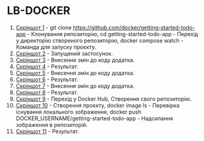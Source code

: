# LB-DOCKER
1. [Скріншот 1](Screenshots/1.png) - git clone https://github.com/docker/getting-started-todo-app - Клонування репозиторію, cd getting-started-todo-app - Перехід у директорію створеного репозиторію, docker compose watch - Команда для запуску проєкту.
2. [Скріншот 2](Screenshots/2.png) - Запущений застосунок.
3. [Скріншот 3](Screenshots/3.png) - Внесення змін до коду додатка.
4. [Скріншот 4](Screenshots/4.png) - Результат.
5. [Скріншот 5](Screenshots/5.png) - Внесення змін до коду додатка.
6. [Скріншот 6](Screenshots/6.png) - Результат.
7. [Скріншот 7](Screenshots/7.png) - Внесення змін до коду додатка.
8. [Скріншот 8](/Screenshots/8.png) - Результат.
9. [Скріншот 9](Screenshots/9.png) - Перехід у Docker Hub, Створення свого репозиторію.
10. [Скріншот 10](Screenshots/11.png) - Створення проєкту, docker image ls - Перевірка існування локального зображення, docker push DOCKER_USERNAME/getting-started-todo-app - Надсилання зображення в репозиторій.
11. [Скріншот 11](Screenshots/10.png) - Результат.
